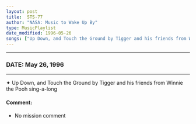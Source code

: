 ```yaml
---
layout: post
title:  STS-77
author: "NASA: Music to Wake Up By"
type: MusicPlaylist
date_modified: 1996-05-26
songs: ["Up Down, and Touch the Ground by Tigger and his friends from Winnie the Pooh sing-a-long"]
---
```


----
### DATE: May 26, 1996
----
✦ Up Down, and Touch the Ground by Tigger and his friends from Winnie the Pooh sing-a-long

#### Comment:
* No mission comment



<br/>
<center>
	<a target="_blank"
	   href="https://twitter.com/intent/tweet?hashtags=Space,NASA,Playlist,NASAWakeupCalls,SpaceProgram&text={{ page.author}}, '{{ page.songs.first }}' {{ page.title }}, {{ page.date | date: '%B %d, %Y' }}. {{ site.url }}{{ page.url }} @nasawakeupcalls">
	   <i class="fab fa-twitter" alt="Tweet this page" style="font-size: 1.3em;"></i>
	</a>
	&nbsp; 	<i class="fas fa-user-astronaut" style="font-size: 1.5em;"></i> &nbsp;
    <a type="amzn" search="'Up Down, and Touch the Ground by Tigger and his friends from Winnie the Pooh sing-a-long'" category="popular music">
        <i class="fab fa-amazon" style="font-size: 1.3em;"></i>
    </a>
</center>
